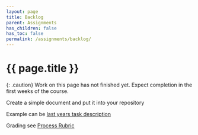 ```yaml
---
layout: page
title: Backlog
parent: Assignments
has_children: false
has_toc: false
permalink: /assignments/backlog/
---
```


# {{ page.title }}

{: .caution}
Work on this page has not finished yet.
Expect completion in the first weeks of the course.

Create a simple document and put it into your repository

Example can be [last years task description](https://docs.google.com/document/d/1ptXB0lVl1fwDGDOHM7SjDmAkXHuE3lTJHM3fCFIfHAk/edit?usp=sharing)

Grading see [Process Rubric]({{site.baseurl}}/grading/process/)
